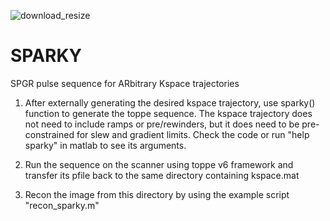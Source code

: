![download_resize](https://github.com/user-attachments/assets/e3c4a105-a13f-4d95-8cba-1ef84b7d1ff0)
# SPARKY
SPGR pulse sequence for ARbitrary Kspace trajectories

1. After externally generating the desired kspace trajectory, use sparky() function to generate the toppe sequence.
The kspace trajectory does not need to include ramps or pre/rewinders, but it does need to be pre-constrained for slew
and gradient limits. Check the code or run "help sparky" in matlab to see its arguments.

2. Run the sequence on the scanner using toppe v6 framework and transfer its pfile back to the same directory
containing kspace.mat

3. Recon the image from this directory by using the example script "recon_sparky.m"
